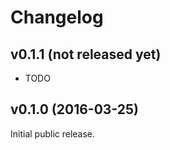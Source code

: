 Changelog
=========

## v0.1.1 (not released yet)

- TODO

## v0.1.0 (2016-03-25)

Initial public release.
